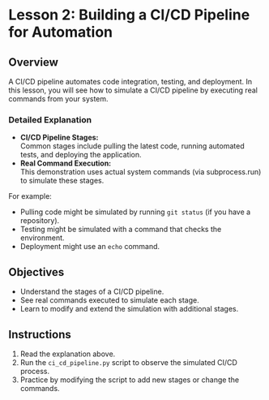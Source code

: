 # Lesson 2: Building a CI/CD Pipeline for Automation

## Overview
A CI/CD pipeline automates code integration, testing, and deployment. In this lesson, you will see how to simulate a CI/CD pipeline by executing real commands from your system.

### Detailed Explanation
- **CI/CD Pipeline Stages:**  
  Common stages include pulling the latest code, running automated tests, and deploying the application.
- **Real Command Execution:**  
  This demonstration uses actual system commands (via subprocess.run) to simulate these stages.
  
For example:
- Pulling code might be simulated by running `git status` (if you have a repository).
- Testing might be simulated with a command that checks the environment.
- Deployment might use an `echo` command.

## Objectives
- Understand the stages of a CI/CD pipeline.
- See real commands executed to simulate each stage.
- Learn to modify and extend the simulation with additional stages.

## Instructions
1. Read the explanation above.
2. Run the `ci_cd_pipeline.py` script to observe the simulated CI/CD process.
3. Practice by modifying the script to add new stages or change the commands.
